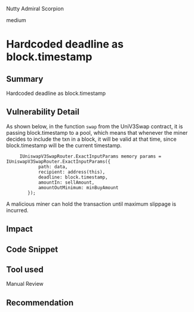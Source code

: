 Nutty Admiral Scorpion

medium

# Hardcoded deadline as block.timestamp
## Summary
Hardcoded deadline as block.timestamp

## Vulnerability Detail

As shown below, in the function `swap` from the UniV3Swap contract, it is passing block.timestamp to a pool, which means that whenever the miner decides to include the txn in a block, it will be valid at that time, since block.timestamp will be the current timestamp.

```solidity
     IUniswapV3SwapRouter.ExactInputParams memory params = IUniswapV3SwapRouter.ExactInputParams({
            path: data,
            recipient: address(this),
            deadline: block.timestamp, 
            amountIn: sellAmount,
            amountOutMinimum: minBuyAmount
        });
```
A malicious miner can hold the transaction until maximum slippage is incurred.

## Impact

## Code Snippet

## Tool used

Manual Review

## Recommendation